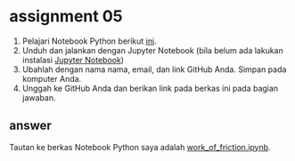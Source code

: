 # assignment 05
1. Pelajari Notebook Python berikut [ini](https://github.com/dudung/cookbook/blob/main/notebook/hello/work_of_friction.ipynb).
2. Unduh dan jalankan dengan Jupyter Notebook (bila belum ada lakukan instalasi [Jupyter Notebook](https://jupyter.org/install))
3. Ubahlah dengan nama nama, email, dan link GitHub Anda. Simpan pada komputer Anda.
4. Unggah ke GitHub Anda dan berikan link pada berkas ini pada bagian jawaban.

## answer
Tautan ke berkas Notebook Python saya adalah [work_of_friction.ipynb]().

